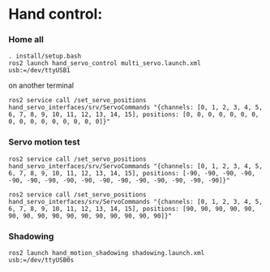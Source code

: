 # Hand control:

### Home all

`. install/setup.bash`  
`ros2 launch hand_servo_control multi_servo.launch.xml usb:=/dev/ttyUSB1`

on another terminal  

`ros2 service call /set_servo_positions hand_servo_interfaces/srv/ServoCommands "{channels: [0, 1, 2, 3, 4, 5, 6, 7, 8, 9, 10, 11, 12, 13, 14, 15], positions: [0, 0, 0, 0, 0, 0, 0, 0, 0, 0, 0, 0, 0, 0, 0, 0]}"`

### Servo motion test

`ros2 service call /set_servo_positions hand_servo_interfaces/srv/ServoCommands "{channels: [0, 1, 2, 3, 4, 5, 6, 7, 8, 9, 10, 11, 12, 13, 14, 15], positions: [-90, -90, -90, -90, -90, -90, -90, -90, -90, -90, -90, -90, -90, -90, -90, -90]}" `


`ros2 service call /set_servo_positions hand_servo_interfaces/srv/ServoCommands "{channels: [0, 1, 2, 3, 4, 5, 6, 7, 8, 9, 10, 11, 12, 13, 14, 15], positions: [90, 90, 90, 90, 90, 90, 90, 90, 90, 90, 90, 90, 90, 90, 90, 90]}" `

### Shadowing

    ros2 launch hand_motion_shadowing shadowing.launch.xml usb:=/dev/ttyUSB0s

